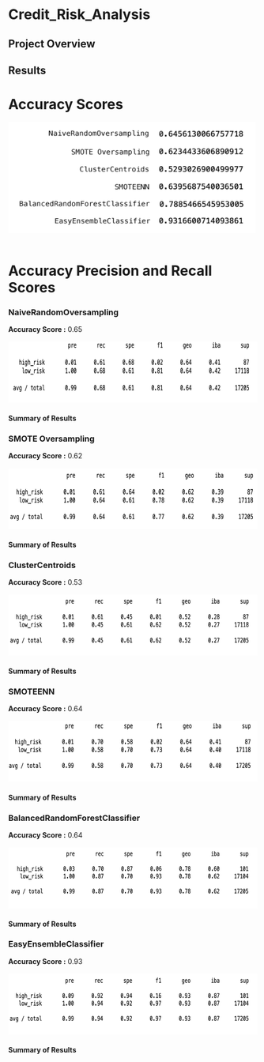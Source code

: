 # Credit_Risk_Analysis
## Project Overview
## Results
# Accuracy Scores
<img src="Resources/images/accuracy.png" width="500" height="225" /><br><br>
# Accuracy Precision and Recall Scores
### NaiveRandomOversampling
**Accuracy Score :** 0.65<br><br>
<img src="Resources/images/naive_random_os.png" width="722" height="123" />

#### Summary of Results

### SMOTE Oversampling
**Accuracy Score :** 0.62<br><br>
<img src="Resources/images/smote_os.png" width="722" height="123" />

#### Summary of Results

### ClusterCentroids
**Accuracy Score :** 0.53<br><br>
<img src="Resources/images/cluster_os.png" width="722" height="123" />

#### Summary of Results

### SMOTEENN
**Accuracy Score :** 0.64<br><br>
<img src="Resources/images/smoteenn_os.png" width="722" height="123" />

#### Summary of Results

### BalancedRandomForestClassifier
**Accuracy Score :** 0.64<br><br>
<img src="Resources/images/forest_os.png" width="722" height="123" />

#### Summary of Results

### EasyEnsembleClassifier
**Accuracy Score :** 0.93<br><br>
<img src="Resources/images/ensemble_os.png" width="722" height="123" />

#### Summary of Results


